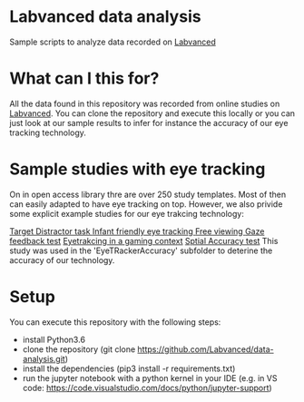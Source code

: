 # Labvanced data analysis
Sample scripts to analyze data recorded on [Labvanced](https://www.labvanced.com/)

# What can I this for?
All the data found in this repository was recorded from online studies on [Labvanced](https://www.labvanced.com/).
You can clone the repository and execute this locally or you can just look at our sample results to infer for instance the accuracy of our eye tracking technology.  

# Sample studies with eye tracking
On in open access library thre are over 250 study templates. Most of then can easily adapted to have eye tracking on top. However, we also privide some
explicit example studies for our eye trakcing technology:

[Target Distractor task ](https://www.labvanced.com/page/library/2909)
[Infant friendly eye tracking ](https://www.labvanced.com/page/library/11657)
[Free viewing ](https://www.labvanced.com/page/library/11062)
[Gaze feedback test](https://www.labvanced.com/page/library/11099)
[Eyetrakcing in a gaming context](https://www.labvanced.com/page/library/11327)
[Sptial Accuracy test](https://www.labvanced.com/page/library/11327)
This study was used in the 'EyeTRackerAccuracy' subfolder to deterine the accuracy of our technology.


# Setup
You can execute this repository with the following steps:
- install Python3.6
- clone the repository (git clone https://github.com/Labvanced/data-analysis.git)
- install the dependencies (pip3 install -r requirements.txt)
- run the jupyter notebook with a python kernel in your IDE (e.g. in  VS code: https://code.visualstudio.com/docs/python/jupyter-support)

